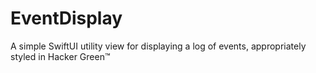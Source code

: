 # EventDisplay

A simple SwiftUI utility view for displaying a log of events, appropriately styled in Hacker Green™
